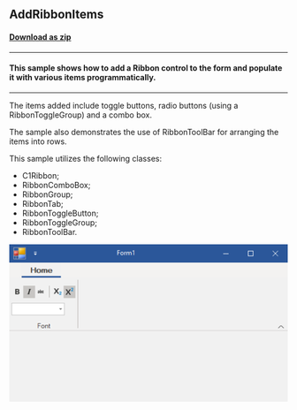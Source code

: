 ## AddRibbonItems
#### [Download as zip](https://grapecity.github.io/DownGit/#/home?url=https://github.com/GrapeCity/ComponentOne-WinForms-Samples/tree/master/NetFramework\Ribbon\VB\AddRibbonItems)
____
#### This sample shows how to add a Ribbon control to the form and populate it with various items programmatically.
____
The items added include toggle buttons, radio buttons (using a RibbonToggleGroup) and a combo box.

The sample also demonstrates the use of RibbonToolBar for arranging the items into rows.

This sample utilizes the following classes:

* C1Ribbon;
* RibbonComboBox;
* RibbonGroup;
* RibbonTab;
* RibbonToggleButton;
* RibbonToggleGroup;
* RibbonToolBar.

![screenshot](screenshot.png)
